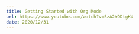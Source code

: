 ```yaml
---
title: Getting Started with Org Mode
url: https://www.youtube.com/watch?v=SzA2YODtgK4
date: 2020/12/31
---
```

